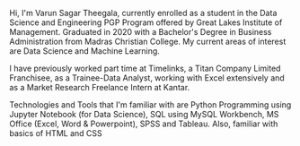 Hi, I'm Varun Sagar Theegala, currently enrolled as a student in the Data Science and Engineering PGP Program offered by Great Lakes Institute of Management. Graduated in 2020 with a Bachelor's Degree in Business Administration from Madras Christian College. My current areas of interest are Data Science
and Machine Learning. 

I have previously worked part time at Timelinks, a Titan Company Limited Franchisee, as a Trainee-Data Analyst, working with Excel extensively and as a Market Research Freelance Intern at Kantar.  

Technologies and Tools that I'm familiar with are Python Programming using Jupyter Notebook (for Data Science), SQL using MySQL Workbench, MS Office (Excel, Word & Powerpoint), SPSS and Tableau. Also, familiar with basics of HTML and CSS

<!---
varun6299/varun6299 is a ✨ special ✨ repository because its `README.md` (this file) appears on your GitHub profile.
You can click the Preview link to take a look at your changes.
--->
